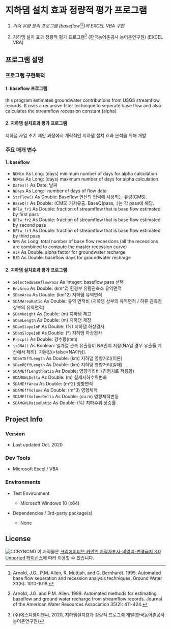 # 지하댐 설치 효과 정량적 평가 프로그램

1. *기저 유량 분리 프로그램 (baseflow[^1)][^2)])의 EXCEL VBA 구현*

2. 지하댐 설치 효과 정량적 평가 프로그램[^3)] (한국농어촌공사 농어촌연구원) (EXCEL VBA)

   

## 프로그램 설명

### 프로그램 구현목적

#### 1. baseflow 프로그램

this program estimates groundwater contributions from USGS streamflow records.  It uses a recursive filter technique to seperate base flow and also calculates the streamflow recession constant (alpha)

#### 2. 지하댐 설치효과 평가 프로그램

지하댐 사업 초기 제안 과정에서 개략적인 지하댐 설치 효과 분석을 위해 개발 

### 주요 매개 변수

#### 1. baseflow

- `NDMin` As Long:  (days) minimum number of days for alpha calculation
- `NDMax` As Long:  (days) maximum number of days for alpha calculation
- `Dates()` As Date: 날짜
- `NDays` As Long:-  number of days of flow data
- `StrFlow()` As Double: Baseflow 연산의 입력에 사용되는 유량(CMS). 
- `BaseQ()` As Double: (CMS) 기저유출. BaseQ(pass, :)는 각 pass에 해당.
- `BFlw_fr1` As Double: fraction of streamflow that is base flow estimated by first pass
- `BFlw_fr2` As Double: fraction of streamflow that is base flow estimated by second pass
- `BFlw_fr3` As Double: fraction of streamflow that is base flow estimated by third pass
- `NPR` As Long: total number of base flow recessions (all the recessions are combined to compute the master recession curve)
- `AlF` As Double: alpha factor for groundwater recharge
- `BfD` As Double: baseflow days for groundwater recharge

#### 2. 지하댐 설치효과 평가 프로그램

- `SelectedBaseflowPass` As Integer: baseflow pass 선택
- `EnvArea` As Double: (km^2) 환경부 유량관측소 유역면적
- `SDamArea` As Double: (km^2) 지하댐 유역면적
- `SDAMAreaRatio` As Double: 유역 면적비 (지하댐 상부의 유역면적 / 하류 관측점 상부의 유역면적)
- `SDamHeight` As Double: (m) 지하댐 제고
- `SDamLength` As Double: (m) 지하댐 제장
- `SDamSlopeInP` As Double: (%) 지하댐 하상경사
- `SDamSlopeInD` As Double: (°) 지하댐 하상경사
- `Precp()` As Double: 강수량(mm)
- `isQNA()` As Boolean: 일계열 관측 유출량이 NA인지 저장(NA일 경우 유출율 계산에서 제외). 기본값(=false=NA아님). 
- `SDamTEffLength` As Double: (km) 지하댐 영향거리(이론)
- `SDamREffLength` As Double: (km) 지하댐 영향거리(실제)
- `SDAMEffLengthRatio` As Double: 영향거리비 (경험치로 적용함)
- `SDAMGWLDelta` As Double: (m) 실제지하수위변화
- `SDAMEffArea` As Double: (m^2) 영향면적
- `SDAMEffVolume` As Double: (m^3) 영향체적
- `SDAMEffVolumeDelta` As Double: (cu.m) 영향체적변동
- `SDAMGWLRaiseRatio` As Double: (%) 지하수위 상승률



## Project Info

### Version

- Last updated Oct. 2020

### Dev Tools

+ Microsoft Excel / VBA

### Environments

+ Test Environment

    + Microsoft Windows 10 (x64)
    
+ Dependencies / 3rd-party package(s)

    + None



## License

![CCBYNCND](https://i.creativecommons.org/l/by-nc-nd/3.0/88x31.png) 이 저작물은 <a rel="license" href="http://creativecommons.org/licenses/by-nc-nd/3.0/deed.ko">크리에이티브 커먼즈 저작자표시-비영리-변경금지 3.0 Unported 라이선스</a>에 따라 이용할 수 있습니다.



[^1)]: Arnold, J.G., P.M. Allen, R. Muttiah, and G. Bernhardt. 1995. Automated base flow separation and recession analysis techniques. Ground Water 33(6): 1010-1018.
[^2)]: Arnold, J.G. and P.M. Allen. 1999. Automated methods for estimating baseflow and ground water recharge from streamflow records. Journal of the American Water Resources Association 35(2): 411-424.
[^3)]: (주)에스디엠이앤씨, 2020, 지하댐설치효과 정량적 프로그램 개발(한국농어촌공사 농어촌연구원)